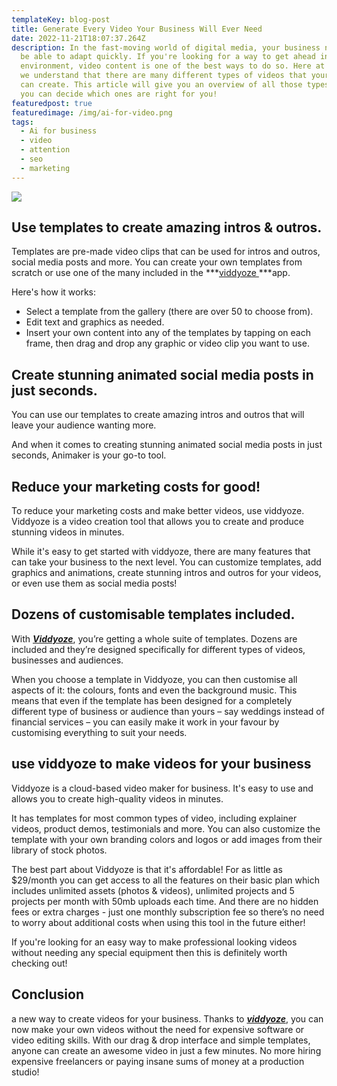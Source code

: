 ```yaml
---
templateKey: blog-post
title: Generate Every Video Your Business Will Ever Need
date: 2022-11-21T18:07:37.264Z
description: In the fast-moving world of digital media, your business needs to
  be able to adapt quickly. If you're looking for a way to get ahead in this
  environment, video content is one of the best ways to do so. Here at viddyoze,
  we understand that there are many different types of videos that your business
  can create. This article will give you an overview of all those types so that
  you can decide which ones are right for you!
featuredpost: true
featuredimage: /img/ai-for-video.png
tags:
  - Ai for business
  - video
  - attention
  - seo
  - marketing
---
```

![](/img/ai-for-video.png)

## Use templates to create amazing intros & outros.

Templates are pre-made video clips that can be used for intros and outros, social media posts and more. You can create your own templates from scratch or use one of the many included in the ***[viddyoze ](https://5f5102gj7fybyt1nuylkzwqrb1.hop.clickbank.net)***app.

Here's how it works:

* Select a template from the gallery (there are over 50 to choose from).
* Edit text and graphics as needed.
* Insert your own content into any of the templates by tapping on each frame, then drag and drop any graphic or video clip you want to use.

## Create stunning animated social media posts in just seconds.

You can use our templates to create amazing intros and outros that will leave your audience wanting more.

And when it comes to creating stunning animated social media posts in just seconds, Animaker is your go-to tool.

## Reduce your marketing costs for good!

To reduce your marketing costs and make better videos, use viddyoze. Viddyoze is a video creation tool that allows you to create and produce stunning videos in minutes.

While it's easy to get started with viddyoze, there are many features that can take your business to the next level. You can customize templates, add graphics and animations, create stunning intros and outros for your videos, or even use them as social media posts!

## Dozens of customisable templates included.

With ***[Viddyoze](https://5f5102gj7fybyt1nuylkzwqrb1.hop.clickbank.net)***, you’re getting a whole suite of templates. Dozens are included and they’re designed specifically for different types of videos, businesses and audiences.

When you choose a template in Viddyoze, you can then customise all aspects of it: the colours, fonts and even the background music. This means that even if the template has been designed for a completely different type of business or audience than yours – say weddings instead of financial services – you can easily make it work in your favour by customising everything to suit your needs.

## use viddyoze to make videos for your business

Viddyoze is a cloud-based video maker for business. It's easy to use and allows you to create high-quality videos in minutes.

It has templates for most common types of video, including explainer videos, product demos, testimonials and more. You can also customize the template with your own branding colors and logos or add images from their library of stock photos.

The best part about Viddyoze is that it's affordable! For as little as $29/month you can get access to all the features on their basic plan which includes unlimited assets (photos & videos), unlimited projects and 5 projects per month with 50mb uploads each time. And there are no hidden fees or extra charges - just one monthly subscription fee so there’s no need to worry about additional costs when using this tool in the future either!

If you're looking for an easy way to make professional looking videos without needing any special equipment then this is definitely worth checking out!

## Conclusion

a new way to create videos for your business. Thanks to ***[viddyoze](https://5f5102gj7fybyt1nuylkzwqrb1.hop.clickbank.net)***, you can now make your own videos without the need for expensive software or video editing skills. With our drag & drop interface and simple templates, anyone can create an awesome video in just a few minutes. No more hiring expensive freelancers or paying insane sums of money at a production studio!